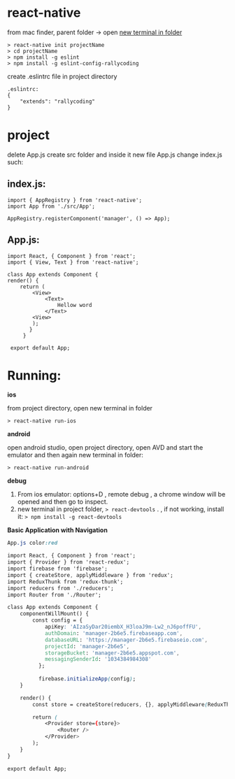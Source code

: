 # react-native

from mac finder, parent folder -> open [new terminal in folder](https://lifehacker.com/launch-an-os-x-terminal-window-from-a-specific-folder-1466745514)

    > react-native init projectName
    > cd projectName
    > npm install -g eslint
    > npm install -g eslint-config-rallycoding
  
create .eslintrc file in project directory

    .eslintrc:
    {
        "extends": "rallycoding"
    }

# project
delete App.js
create src folder and inside it new file App.js
change index.js such:

**index.js:**
-------------
    import { AppRegistry } from 'react-native';
    import App from './src/App';
    
    AppRegistry.registerComponent('manager', () => App);

**App.js:**
-----------
    import React, { Component } from 'react';
    import { View, Text } from 'react-native';
    
    class App extends Component {
    render() {
        return (
            <View>
                <Text>
                    Hellow word
                </Text>
            <View>
            );
           }
         }
     
     export default App;
     
# Running:
**ios**

from project directory, open new terminal in folder

    > react-native run-ios
**android**

open android studio, open project directory, open AVD and start the emulator and then again new terminal in folder:

    > react-native run-android
**debug**
1. From ios emulator: options+D , remote debug , a chrome window will be opened and then go to inspect.
2. new terminal in project folder, `> react-devtools` . , if not working, install it: `> npm install -g react-devtools`

**Basic Application with Navigation**
```css
App.js color:red

import React, { Component } from 'react';
import { Provider } from 'react-redux';
import firebase from 'firebase';
import { createStore, applyMiddleware } from 'redux';
import ReduxThunk from 'redux-thunk';
import reducers from './reducers';
import Router from './Router';

class App extends Component {
    componentWillMount() {
        const config = {
            apiKey: 'AIzaSyDar20iembX_H3loaJ9m-Lw2_nJ6poffFU',
            authDomain: 'manager-2b6e5.firebaseapp.com',
            databaseURL: 'https://manager-2b6e5.firebaseio.com',
            projectId: 'manager-2b6e5',
            storageBucket: 'manager-2b6e5.appspot.com',
            messagingSenderId: '1034384984308'
          };
        
          firebase.initializeApp(config);
    }

    render() {
        const store = createStore(reducers, {}, applyMiddleware(ReduxThunk));

        return (
            <Provider store={store}>
                <Router />
            </Provider>
        );
    }
}

export default App;
```

